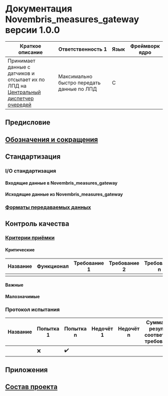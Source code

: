 # Документация **Novembris_measures_gateway** версии **1.0.0**

| Краткое описание                                                                                         | Ответственность 1                         | Язык | Фреймворк ядро |
|----------------------------------------------------------------------------------------------------------|-------------------------------------------|------|----------------|
| Принимает данные с датчиков и отсылает их по ЛПД на [Центральный диспетчер очередей](Novembris_queue.md) | Максимально быстро передать данные по ЛПД | С    |                | 


## Предисловие

## [Обозначения и сокращения](Обозначения_и_сокращения.md)

## Стандартизация

### I/O стандартизация

#### Входящие данные в **Novembris_measures_gateway**

#### Исходящие данные из **Novembris_measures_gateway**

### [Форматы передаваемых данных](Форматы_данных.md)

## Контроль качества

### [Критерии приёмки](Критерии_приёмки.md)

#### Критические

| Название | Функционал | Требование 1 | Требование 2 | Требование n | Допущение 1 |
|----------|------------|--------------|--------------|--------------|-------------|
|          |            |              |              |              |             |

#### Важные

#### Малозначимые

### Протокол испытания

| Название | Попытка 1 | Попытка n | Недочёт 1 | Недочёт n | Суммарный результат соответствия требованиям |
|----------|-----------|-----------|-----------|-----------|----------------------------------------------|
|          | ❌         | ✔️        |           |           |                                              |

## Приложения

## [Состав проекта](Список_всех_документашек.md)
